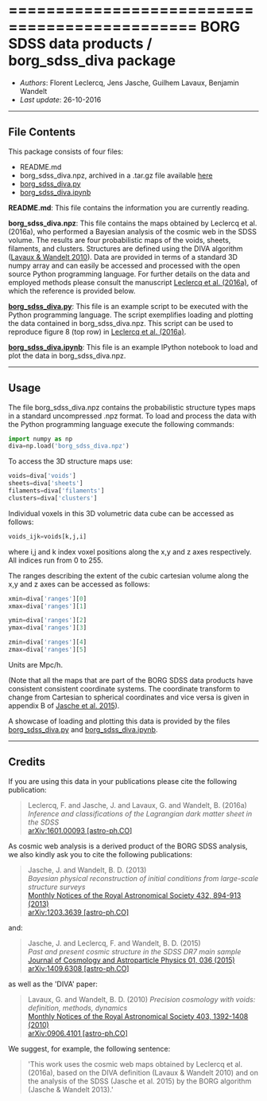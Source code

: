 ==============================================
**BORG SDSS data products** / **borg_sdss_diva package**
==============================================

* *Authors*: Florent Leclercq, Jens Jasche, Guilhem Lavaux, Benjamin Wandelt
* *Last update*: 26-10-2016

----------------------
**File Contents**
----------------------

This package consists of four files:
* README.md
* borg_sdss_diva.npz, archived in a .tar.gz file available [here](http://icg.port.ac.uk/~leclercq/data/borg_sdss_diva.tar.gz)
* [borg_sdss_diva.py](borg_sdss_diva.py)
* [borg_sdss_diva.ipynb](borg_sdss_diva.ipynb)

**README.md**:
	This file contains the information you are currently reading.

**borg_sdss_diva.npz**:
This file contains the maps obtained by Leclercq et al. (2016a), who performed a Bayesian analysis of the cosmic web in the SDSS volume. The results are four probabilistic maps of the voids, sheets, filaments, and clusters. Structures are defined using the DIVA algorithm ([Lavaux & Wandelt 2010](https://arxiv.org/abs/0906.4101)). Data are provided in terms of a standard 3D numpy array and can easily be accessed and processed with the open source Python programming language. For further details on the data and employed methods please consult the manuscript [Leclercq et al. (2016a)](https://arxiv.org/abs/1601.00093), of which the reference is provided below.

**[borg_sdss_diva.py](borg_sdss_diva.py)**:
	This file is an example script to be executed with the Python programming language. The script exemplifies loading and plotting the data contained in borg_sdss_diva.npz. This script can be used to reproduce figure 8 (top row) in [Leclercq et al. (2016a)](https://arxiv.org/abs/1601.00093).

**[borg_sdss_diva.ipynb](borg_sdss_diva.ipynb)**:
	This file is an example IPython notebook to load and plot the data in borg_sdss_diva.npz.

----------------------
**Usage**
----------------------

The file borg_sdss_diva.npz contains the probabilistic structure types maps in a standard uncompressed .npz format. To load and process the data with the Python programming language execute the following commands:

```python
import numpy as np
diva=np.load('borg_sdss_diva.npz')
```

To access the 3D structure maps use: 

```python
voids=diva['voids']
sheets=diva['sheets']
filaments=diva['filaments']
clusters=diva['clusters']
```

Individual voxels in this 3D volumetric data cube can be accessed as follows:

```python
voids_ijk=voids[k,j,i]
```

where i,j and k index voxel positions along the x,y and z axes respectively. All indices run from 0 to 255.

The ranges describing the extent of the cubic cartesian volume along the x,y and z axes can be accessed as follows:

```python
xmin=diva['ranges'][0]
xmax=diva['ranges'][1]

ymin=diva['ranges'][2]
ymax=diva['ranges'][3]

zmin=diva['ranges'][4]
zmax=diva['ranges'][5]
```
Units are Mpc/h.

(Note that all the maps that are part of the BORG SDSS data products have consistent consistent coordinate systems. The coordinate transform to change from Cartesian to spherical coordinates and vice versa is given in appendix B of [Jasche et al. 2015](https://arxiv.org/abs/1409.6308)).

A showcase of loading and plotting this data is provided by the files [borg_sdss_diva.py](borg_sdss_diva.py) and [borg_sdss_diva.ipynb](borg_sdss_diva.ipynb).

----------------------
**Credits**
----------------------

If you are using this data in your publications please cite the
following publication:

> Leclercq, F. and Jasche, J. and Lavaux, G. and Wandelt, B. (2016a)<br />
> *Inference and classifications of the Lagrangian dark matter sheet in the SDSS*<br />
> [arXiv:1601.00093 [astro-ph.CO]](https://arxiv.org/abs/1601.00093)

As cosmic web analysis is a derived product of the BORG SDSS analysis, we also kindly ask you to cite the following publications:

> Jasche, J. and Wandelt, B. D. (2013)<br />
> *Bayesian physical reconstruction of initial conditions from large-scale structure surveys*<br />
> [Monthly Notices of the Royal Astronomical Society 432, 894-913 (2013)](http://dx.doi.org/10.1093/mnras/stt449)<br />
> [arXiv:1203.3639 [astro-ph.CO]](https://arxiv.org/abs/1203.3639)

and:

> Jasche, J. and Leclercq, F. and Wandelt, B. D. (2015)<br />
> *Past and present cosmic structure in the SDSS DR7 main sample*<br />
> [Journal of Cosmology and Astroparticle Physics 01, 036 (2015)](http://dx.doi.org/10.1088/1475-7516/2013/11/048)<br />
> [arXiv:1409.6308 [astro-ph.CO]](https://arxiv.org/abs/1409.6308)

as well as the 'DIVA' paper:

> Lavaux, G. and Wandelt, B. D. (2010)
> *Precision cosmology with voids: definition, methods, dynamics*<br />
> [Monthly Notices of the Royal Astronomical Society 403, 1392-1408 (2010)](http://dx.doi.org/10.1111/j.1365-2966.2010.16197.x)<br />
> [arXiv:0906.4101 [astro-ph.CO]](https://arxiv.org/abs/0906.4101)

We suggest, for example, the following sentence:
> 'This work uses the cosmic web maps obtained by Leclercq et al. (2016a), based on the DIVA definition (Lavaux & Wandelt 2010) and on the analysis of the SDSS (Jasche et al. 2015) by the BORG algorithm (Jasche & Wandelt 2013).'
